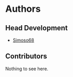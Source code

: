 # Authors

## Head Development

- [Simoso68](https://github.com/Simoso68)

## Contributors

Nothing to see here.